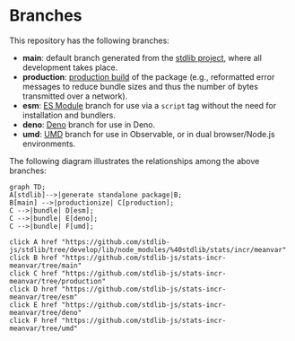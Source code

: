 <!--

@license Apache-2.0

Copyright (c) 2022 The Stdlib Authors.

Licensed under the Apache License, Version 2.0 (the "License");
you may not use this file except in compliance with the License.
You may obtain a copy of the License at

    http://www.apache.org/licenses/LICENSE-2.0

Unless required by applicable law or agreed to in writing, software
distributed under the License is distributed on an "AS IS" BASIS,
WITHOUT WARRANTIES OR CONDITIONS OF ANY KIND, either express or implied.
See the License for the specific language governing permissions and
limitations under the License.

-->

# Branches

This repository has the following branches:

-   **main**: default branch generated from the [stdlib project][stdlib-url], where all development takes place.
-   **production**: [production build][production-url] of the package (e.g., reformatted error messages to reduce bundle sizes and thus the number of bytes transmitted over a network).
-   **esm**: [ES Module][esm-url] branch for use via a `script` tag without the need for installation and bundlers.
-   **deno**: [Deno][deno-url] branch for use in Deno.
-   **umd**: [UMD][umd-url] branch for use in Observable, or in dual browser/Node.js environments.

The following diagram illustrates the relationships among the above branches:

```mermaid
graph TD;
A[stdlib]-->|generate standalone package|B;
B[main] -->|productionize| C[production];
C -->|bundle| D[esm];
C -->|bundle| E[deno];
C -->|bundle| F[umd];

click A href "https://github.com/stdlib-js/stdlib/tree/develop/lib/node_modules/%40stdlib/stats/incr/meanvar"
click B href "https://github.com/stdlib-js/stats-incr-meanvar/tree/main"
click C href "https://github.com/stdlib-js/stats-incr-meanvar/tree/production"
click D href "https://github.com/stdlib-js/stats-incr-meanvar/tree/esm"
click E href "https://github.com/stdlib-js/stats-incr-meanvar/tree/deno"
click F href "https://github.com/stdlib-js/stats-incr-meanvar/tree/umd"
```

[stdlib-url]: https://github.com/stdlib-js/stdlib/tree/develop/lib/node_modules/%40stdlib/stats/incr/meanvar
[production-url]: https://github.com/stdlib-js/stats-incr-meanvar/tree/production
[deno-url]: https://github.com/stdlib-js/stats-incr-meanvar/tree/deno
[umd-url]: https://github.com/stdlib-js/stats-incr-meanvar/tree/umd
[esm-url]: https://github.com/stdlib-js/stats-incr-meanvar/tree/esm